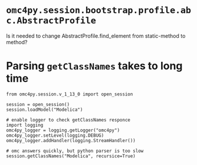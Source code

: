 # `omc4py.session.bootstrap.profile.abc.AbstractProfile`

Is it needed to change AbstractProfile.find_element from static-method to method?


# Parsing `getClassNames` takes to long time

```python3
from omc4py.session.v_1_13_0 import open_session

session = open_session()
session.loadModel("Modelica")

# enable logger to check getClassNames responce
import logging
omc4py_logger = logging.getLogger("omc4py")
omc4py_logger.setLevel(logging.DEBUG)
omc4py_logger.addHandler(logging.StreamHandler())

# omc answers quickly, but python parser is too slow
session.getClassNames("Modelica", recursice=True)

```
